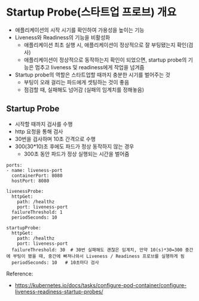 # Startup Probe(스타트업 프로브) 개요
- 애플리케이션의 시작 시기를 확인하여 가용성을 높이는 기능
- Liveness와 Readiness의 기능을 비활성화
   - 애플리케이션 최초 실행 시, 애플리케이션이 정상적으로 잘 부팅됐는지 확인(검사)
   - 애플리케이션이 정상적으로 동작하는지 확인이 되었으면, startup probe의 기능은 멈추고 
     liveness 및 readiness에게 작업을 넘겨줌    
- Startup probe의 역할은 스타트업할 때까지 충분한 시기를 벌어주는 것
   - 부팅이 오래 걸리는 파드에게 셋팅하는 것이 좋음
   - 점검할 때, 실패해도 넘어감 (실패의 임계치를 정해놓음)



## Startup Probe
- 시작할 때까지 검사를 수행
- http 요청을 통해 검사
- 30번을 검사하며 10초 간격으로 수행
- 300(30*10)초 후에도 파드가 정상 동작하지 않는 경우
   - 300초 동안 파드가 정상 실행되는 시간을 벌어줌

```
ports:
- name: liveness-port
  containerPort: 8080
  hostPort: 8080

livenessProbe:
  httpGet:
    path: /healthz
    port: liveness-port
  failureThreshold: 1
  periodSeconds: 10

startupProbe:
  httpGet:
    path: /healthz
    port: liveness-port
  failureThreshold: 30  # 30번 실패해도 괜찮은 임계치, 만약 10(s)*30=300 중간에 부팅이 됐을 때, 중간에 빠져나와서 Liveness / Readiness 프로브를 실행하게 됨
  periodSeconds: 10   # 10초마다 검사
```



Reference:
- https://kubernetes.io/docs/tasks/configure-pod-container/configure-liveness-readiness-startup-probes/
